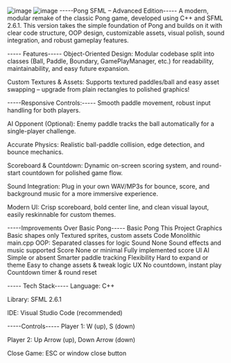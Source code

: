 
![image](https://github.com/user-attachments/assets/0b0ed503-8a8a-417c-b595-b4beac78a001)
![image](https://github.com/user-attachments/assets/a869032b-2674-4403-a64b-222854f40436)
-----Pong SFML – Advanced Edition-----
A modern, modular remake of the classic Pong game, developed using C++ and SFML 2.6.1. This version takes the simple foundation of Pong and builds on it with clear code structure, OOP design, customizable assets, visual polish, sound integration, and robust gameplay features.


----- Features-----
Object-Oriented Design:
Modular codebase split into classes (Ball, Paddle, Boundary, GamePlayManager, etc.) for readability, maintainability, and easy future expansion.

Custom Textures & Assets:
Supports textured paddles/ball and easy asset swapping – upgrade from plain rectangles to polished graphics!



-----Responsive Controls:-----
Smooth paddle movement, robust input handling for both players.

AI Opponent (Optional):
Enemy paddle tracks the ball automatically for a single-player challenge.

Accurate Physics:
Realistic ball-paddle collision, edge detection, and bounce mechanics.

Scoreboard & Countdown:
Dynamic on-screen scoring system, and round-start countdown for polished game flow.

Sound Integration:
Plug in your own WAV/MP3s for bounce, score, and background music for a more immersive experience.

Modern UI:
Crisp scoreboard, bold center line, and clean visual layout, easily reskinnable for custom themes.



-----Improvements Over Basic Pong-----
Basic Pong	This Project
Graphics	Basic shapes only	Textured sprites, custom assets
Code	Monolithic main.cpp	OOP: Separated classes for logic
Sound	None	Sound effects and music supported
Score	None or minimal	Fully implemented score UI
AI	Simple or absent	Smarter paddle tracking
Flexibility	Hard to expand or theme	Easy to change assets & tweak logic
UX	No countdown, instant play	Countdown timer & round reset



----- Tech Stack-----
Language: C++

Library: SFML 2.6.1

IDE: Visual Studio Code (recommended)




-----Controls-----
Player 1: W (up), S (down)

Player 2: Up Arrow (up), Down Arrow (down)

Close Game: ESC or window close button
